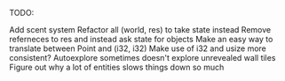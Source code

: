 TODO:

Add scent system
Refactor all (world, res) to take state instead
Remove referneces to res and instead ask state for objects
Make an easy way to translate between Point and (i32, i32)
Make use of i32 and usize more consistent?
Autoexplore sometimes doesn't explore unrevealed wall tiles
Figure out why a lot of entities slows things down so much